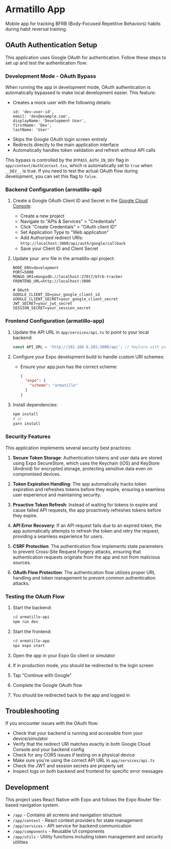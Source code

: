 # Armatillo App

Mobile app for tracking BFRB (Body-Focused Repetitive Behaviors) habits during habit reversal training.

## OAuth Authentication Setup

This application uses Google OAuth for authentication. Follow these steps to set up and test the authentication flow:

### Development Mode - OAuth Bypass

When running the app in development mode, OAuth authentication is automatically bypassed to make local development easier. This feature:

- Creates a mock user with the following details:
  ```
  id: 'dev-user-id',
  email: 'dev@example.com',
  displayName: 'Development User',
  firstName: 'Dev',
  lastName: 'User'
  ```
- Skips the Google OAuth login screen entirely
- Redirects directly to the main application interface
- Automatically handles token validation and refresh without API calls

This bypass is controlled by the `BYPASS_AUTH_IN_DEV` flag in `app/context/AuthContext.tsx`, which is automatically set to `true` when `__DEV__` is true. If you need to test the actual OAuth flow during development, you can set this flag to `false`.

### Backend Configuration (armatillo-api)

1. Create a Google OAuth Client ID and Secret in the [Google Cloud Console](https://console.cloud.google.com/):
   - Create a new project
   - Navigate to "APIs & Services" > "Credentials"
   - Click "Create Credentials" > "OAuth client ID"
   - Set Application Type to "Web application"
   - Add Authorized redirect URIs: `http://localhost:3000/api/auth/google/callback`
   - Save your Client ID and Client Secret

2. Update your .env file in the armatillo-api project:
   ```
   NODE_ENV=development
   PORT=5000
   MONGO_URI=mongodb://localhost:27017/bfrb-tracker
   FRONTEND_URL=http://localhost:3000

   # OAuth 
   GOOGLE_CLIENT_ID=your_google_client_id
   GOOGLE_CLIENT_SECRET=your_google_client_secret
   JWT_SECRET=your_jwt_secret
   SESSION_SECRET=your_session_secret
   ```

### Frontend Configuration (armatillo-app)

1. Update the API URL in `app/services/api.ts` to point to your local backend:
   ```typescript
   const API_URL = 'http://192.168.0.101:3000/api'; // Replace with your API URL
   ```

2. Configure your Expo development build to handle custom URI schemes:
   - Ensure your app.json has the correct scheme:
     ```json
     {
       "expo": {
         "scheme": "armatillo"
       }
     }
     ```

3. Install dependencies:
   ```bash
   npm install
   # or
   yarn install
   ```

### Security Features

This application implements several security best practices:

1. **Secure Token Storage**: Authentication tokens and user data are stored using Expo SecureStore, which uses the Keychain (iOS) and KeyStore (Android) for encrypted storage, protecting sensitive data even on compromised devices.

2. **Token Expiration Handling**: The app automatically tracks token expiration and refreshes tokens before they expire, ensuring a seamless user experience and maintaining security.

3. **Proactive Token Refresh**: Instead of waiting for tokens to expire and cause failed API requests, the app proactively refreshes tokens before they expire.

4. **API Error Recovery**: If an API request fails due to an expired token, the app automatically attempts to refresh the token and retry the request, providing a seamless experience for users.

5. **CSRF Protection**: The authentication flow implements state parameters to prevent Cross-Site Request Forgery attacks, ensuring that authentication requests originate from the app and not from malicious sources.

6. **OAuth Flow Protection**: The authentication flow utilizes proper URL handling and token management to prevent common authentication attacks.

### Testing the OAuth Flow

1. Start the backend:
   ```bash
   cd armatillo-api
   npm run dev
   ```

2. Start the frontend:
   ```bash
   cd armatillo-app
   npx expo start
   ```

3. Open the app in your Expo Go client or simulator
4. If in production mode, you should be redirected to the login screen
5. Tap "Continue with Google"
6. Complete the Google OAuth flow
7. You should be redirected back to the app and logged in

## Troubleshooting

If you encounter issues with the OAuth flow:

- Check that your backend is running and accessible from your device/simulator
- Verify that the redirect URI matches exactly in both Google Cloud Console and your backend config
- Check for any CORS issues if testing on a physical device
- Make sure you're using the correct API URL in `app/services/api.ts`
- Check the JWT and session secrets are properly set
- Inspect logs on both backend and frontend for specific error messages

## Development

This project uses React Native with Expo and follows the Expo Router file-based navigation system.

- `/app` - Contains all screens and navigation structure
- `/app/context` - React context providers for state management
- `/app/services` - API service for backend communication
- `/app/components` - Reusable UI components
- `/app/utils` - Utility functions including token management and security utilities
